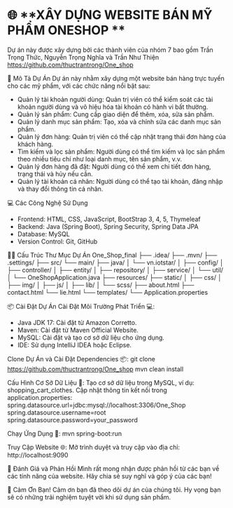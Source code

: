 # 🌐 **XÂY DỰNG WEBSITE BÁN MỸ PHẨM ONESHOP **



Dự án này được xây dựng bởi các thành viên của nhóm 7 bao gồm Trần Trọng Thức, Nguyễn Trọng Nghĩa và Trần Như Thiện
https://github.com/thuctrantrong/One_shop



🚀 Mô Tả Dự Án
Dự án này nhằm xây dựng một website bán hàng trực tuyến cho các mỹ phẩm, với các chức năng nổi bật sau:

- Quản lý tài khoản người dùng: Quản trị viên có thể kiểm soát các tài khoản người dùng và vô hiệu hóa tài khoản có hành vi bất thường.
- Quản lý sản phẩm: Cung cấp giao diện để thêm, xóa, sửa sản phẩm.
- Quản lý danh mục sản phẩm: Tạo, xóa và chỉnh sửa các danh mục sản phẩm.
- Quản lý đơn hàng: Quản trị viên có thể cập nhật trạng thái đơn hàng của khách hàng.
- Tìm kiếm và lọc sản phẩm: Người dùng có thể tìm kiếm và lọc sản phẩm theo nhiều tiêu chí như loại danh mục, tên sản phẩm, v.v.
- Quản lý đơn hàng đã đặt: Người dùng có thể xem chi tiết đơn hàng, trạng thái và hủy nếu cần.
- Quản lý tài khoản cá nhân: Người dùng có thể tạo tài khoản, đăng nhập và thay đổi thông tin cá nhân.




💻 Các Công Nghệ Sử Dụng
- Frontend: HTML, CSS, JavaScript, BootStrap 3, 4, 5, Thymeleaf
- Backend: Java (Spring Boot), Spring Security, Spring Data JPA
- Database: MySQL
- Version Control: Git, GitHub




🧑‍💻 Cấu Trúc Thư Mục Dự Án
One_Shop_final
├── .idea/
├── .mvn/
├── .settings/
├── src/
    └── main/
        ├── java/
        │   └── vn.iotstar/
        │       ├── config/
        │       ├── controller/
        │       ├── entity/
        │       ├── repository/
        │       ├── service/
        │       └── util/
        │           └── OneShopApplication.java
        ├── resources/
            ├── static/
            │   ├── css/
            │   ├── img/
            │   ├── js/
            │   ├── lib/
            │   └── scss/
            ├── about.html
            ├── contact.html
            └── lie.html
        └── templates/
        └── Application.properties     




📦 Cài Đặt Dự Án
Cài Đặt Môi Trường Phát Triển 💻:
- Java JDK 17: Cài đặt từ Amazon Corretto.
- Maven: Cài đặt từ Maven Official Website.
- MySQL: Cài đặt và tạo cơ sở dữ liệu cho ứng dụng.
- IDE: Sử dụng IntelliJ IDEA hoặc Eclipse.



Clone Dự Án và Cài Đặt Dependencies 📦:
git clone https://github.com/thuctrantrong/One_shop
mvn clean install



Cấu Hình Cơ Sở Dữ Liệu 💾:
Tạo cơ sở dữ liệu trong MySQL, ví dụ: shopping_cart_clothes.
Cập nhật thông tin kết nối trong application.properties:
spring.datasource.url=jdbc:mysql://localhost:3306/One_Shop
spring.datasource.username=root
spring.datasource.password=your_password



Chạy Ứng Dụng 🚀:
mvn spring-boot:run



Truy Cập Website 🌐: Mở trình duyệt và truy cập vào địa chỉ: http://localhost:9090




📝 Đánh Giá và Phản Hồi
Mình rất mong nhận được phản hồi từ các bạn về các tính năng của website. Hãy chia sẻ suy nghĩ và góp ý của các bạn!



🙌 Cảm Ơn Bạn!
Cảm ơn bạn đã theo dõi dự án của chúng tôi. Hy vọng bạn sẽ có những trải nghiệm tuyệt vời khi sử dụng sản phẩm.